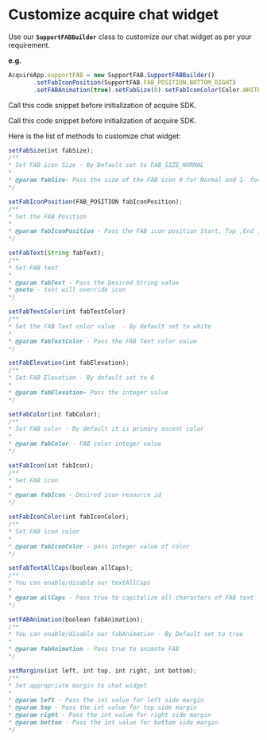 # Customize acquire chat widget

Use our **`SupportFABBuilder`** class to customize our chat widget as per your requirement.

**e.g.**

```javascript
AcquireApp.supportFAB = new SupportFAB.SupportFABBuilder()
       .setFabIconPosition(SupportFAB.FAB_POSITION.BOTTOM_RIGHT)
       .setFABAnimation(true).setFabSize(0).setFabIconColor(Color.WHITE).build();

```

Call this code snippet before initialization of acquire SDK.

Call this code snippet before initialization of acquire SDK.

 Here is the list of methods to customize chat widget:

```javascript
setFabSize(int fabSize);
/**
* Set FAB icon Size - By Default set to FAB_SIZE_NORMAL
*
* @param fabSize- Pass the size of the FAB icon 0 for Normal and 1- for mini
*/
```

```javascript
setFabIconPosition(FAB_POSITION fabIconPosition);
/**
* Set the FAB Position
*
* @param fabIconPosition - Pass the FAB icon position Start, Top ,End , Bottom
*/
```

```javascript
setFabText(String fabText);
/**
* Set FAB text
*
* @param fabText - Pass the Desired String value
* @note - text will override icon
*/
```

```javascript
setFabTextColor(int fabTextColor)
/**
* Set the FAB Text color value  - By default set to white
*
* @param fabTextColor - Pass the FAB Text color value
*/

```

```javascript
setFabElevation(int fabElevation); 
/**
* Set FAB Elevation - By default set to 0
*
* @param fabElevation- Pass the integer value
*/
```

```javascript
setFabColor(int fabColor);
/**
* Set FAB color - By default it is primary ascent color
*
* @param fabColor - FAB color integer value
*/
```

```javascript
setFabIcon(int fabIcon);
/**
* Set FAB icon
*
* @param fabIcon - Desired icon resource id
*/
```

```javascript
setFabIconColor(int fabIconColor);
/**
* Set FAB icon color
*
* @param fabIconColor - pass integer value of color
*/
```

```javascript
setFabTextAllCaps(boolean allCaps);
/**
* You can enable/disable our textAllCaps
*
* @param allCaps - Pass true to capitalize all characters of FAB text
*/
```

```javascript
setFABAnimation(boolean fabAnimation);
/**
* You can enable/disable our fabAnimation - By Default set to true
*
* @param fabAnimation - Pass true to animate FAB
*/
```

```javascript
setMargins(int left, int top, int right, int bottom);
/**
* Set appropriate margin to chat widget
*
* @param left - Pass the int value for left side margin
* @param top - Pass the int value for top side margin
* @param right - Pass the int value for right side margin
* @param bottom - Pass the int value for bottom side margin
*/
```



